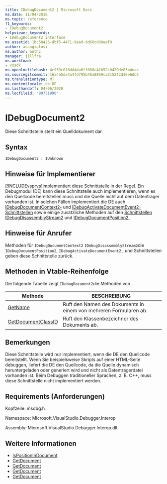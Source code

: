 ```yaml
---
title: IDebugDocument2 | Microsoft Docs
ms.date: 11/04/2016
ms.topic: reference
f1_keywords:
- IDebugDocument2
helpviewer_keywords:
- IDebugDocument2 interface
ms.assetid: 1bc58426-dbf5-4471-9aad-9d66cd80eef0
author: acangialosi
ms.author: anthc
manager: jillfra
ms.workload:
- vssdk
ms.openlocfilehash: 4c959c018dd4da0ff088c4fb52c0420de83b4eac
ms.sourcegitcommit: 16a4a5da4a4fd795b46a0869ca2152f2d36e6db2
ms.translationtype: MT
ms.contentlocale: de-DE
ms.lasthandoff: 04/06/2020
ms.locfileid: "80731990"
---
```

# <a name="idebugdocument2"></a>IDebugDocument2
Diese Schnittstelle stellt ein Quelldokument dar.

## <a name="syntax"></a>Syntax

```
IDebugDocument2 : IUnknown
```

## <a name="notes-for-implementers"></a>Hinweise für Implementierer
 [!INCLUDE[vsprvs](../../../code-quality/includes/vsprvs_md.md)]implementiert diese Schnittstelle in der Regel. Ein Debugmodul (DE) kann diese Schnittstelle auch implementieren, wenn es den Quellcode bereitstellen muss und die Quelle nicht auf dem Datenträger vorhanden ist.  In solchen Fällen implementiert die DE auch [IDebugDocumentContext2-](../../../extensibility/debugger/reference/idebugdocumentcontext2.md) und [IDebugActivateDocumentEvent2-Schnittstellen](../../../extensibility/debugger/reference/idebugactivatedocumentevent2.md) sowie einige zusätzliche Methoden auf den [Schnittstellen IDebugDisassemblyStream2](../../../extensibility/debugger/reference/idebugdisassemblystream2.md) und [IDebugDocumentPosition2.](../../../extensibility/debugger/reference/idebugdocumentposition2.md)

## <a name="notes-for-callers"></a>Hinweise für Anrufer
 Methoden für `IDebugDocumentContext2` `IDebugDisassemblyStream2`die `IDebugDocumentPosition2`, `IDebugActivateDocumentEvent2` , und Schnittstellen geben diese Schnittstelle zurück.

## <a name="methods-in-vtable-order"></a>Methoden in Vtable-Reihenfolge
 Die folgende Tabelle zeigt `IDebugDocument2`die Methoden von .

|Methode|BESCHREIBUNG|
|------------|-----------------|
|[GetName](../../../extensibility/debugger/reference/idebugdocument2-getname.md)|Ruft den Namen des Dokuments in einem von mehreren Formularen ab.|
|[GetDocumentClassID](../../../extensibility/debugger/reference/idebugdocument2-getdocumentclassid.md)|Ruft den Klassenbezeichner des Dokuments ab.|

## <a name="remarks"></a>Bemerkungen
 Diese Schnittstelle wird nur implementiert, wenn die DE den Quellcode bereitstellt. Wenn Sie beispielsweise Skripts auf einer HTML-Seite debuggen, liefert die DE den Quellcode, da die Quelle dynamisch heruntergeladen oder generiert wird und nicht als Datenträgerdatei vorhanden ist. Beim Debuggen traditioneller Sprachen, z. B. C++, muss diese Schnittstelle nicht implementiert werden.

## <a name="requirements"></a>Requirements (Anforderungen)
 Kopfzeile: msdbg.h

 Namespace: Microsoft.VisualStudio.Debugger.Interop

 Assembly: Microsoft.VisualStudio.Debugger.Interop.dll

## <a name="see-also"></a>Weitere Informationen
- [IsPositionInDocument](../../../extensibility/debugger/reference/idebugdocumentposition2-ispositionindocument.md)
- [GetDocument](../../../extensibility/debugger/reference/idebugactivatedocumentevent2-getdocument.md)
- [GetDocument](../../../extensibility/debugger/reference/idebugdocumentcontext2-getdocument.md)
- [GetDocument](../../../extensibility/debugger/reference/idebugdocumentposition2-getdocument.md)
- [GetDocument](../../../extensibility/debugger/reference/idebugdisassemblystream2-getdocument.md)
